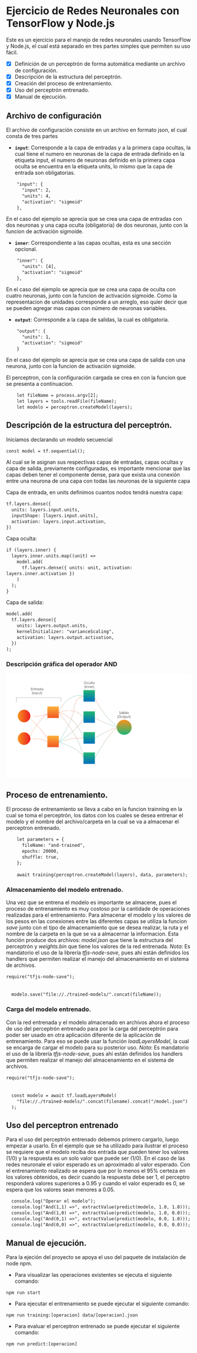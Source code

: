 # Ejercicio de Redes Neuronales con TensorFlow y Node.js

Este es un ejercicio para el manejo de redes neuronales usando TensorFlow y Node.js, el cual está separado en tres partes simples
que permiten su uso fácil.

- [X] Definición de un perceptrón de forma automática mediante un archivo de configuración.
- [X] Descripción de la estructura del perceptrón.
- [X] Creación del proceso de entrenamiento.
- [X] Uso del perceptrón entrenado.
- [X] Manual de ejecución.

## Archivo de configuración

El archivo de configuración consiste en un archivo en formato json, el cual consta de tres partes
- **`input`**: Corresponde a la capa de entradas y a la primera capa ocultas, la cual tiene el numero en neuronas de la capa de entrada definido en la etiqueta input, el numero de neuronas definido en la primera capa oculta se encuentra en la etiqueta units, lo mismo que la capa de entrada son obligatorias.
```
    "input": {
      "input": 2,
      "units": 4,
      "activation": "sigmoid"
    },
```
En el caso del ejemplo se aprecia que se crea una capa de entradas con dos neuronas y una capa oculta (obligatoria) de dos neuronas, junto con la funcion de activación sigmoide.
- **`inner`**: Correspondiente a las capas ocultas, esta es una sección opcional.
```
    "inner": {
      "units": [4],
      "activation": "sigmoid"
    },
```
En el caso del ejemplo se aprecia que se crea una capa de oculta con cuatro neuronas, junto con la funcion de activación sigmoide. Como la representacion de unidades corresponde a un arreglo, eso quier decir que se pueden agregar mas capas con número de neuronas variables.
- **`output`**: Corresponde a la capa de salidas, la cual es obligatoria.
```
    "output": {
      "units": 1,
      "activation": "sigmoid"
    }
```
En el caso del ejemplo se aprecia que se crea una capa de salida con una neurona, junto con la funcion de activación sigmoide.

El perceptron, con la configuración cargada se crea en con la funcion que se presenta a continuacion.
```
    let fileName = process.argv[2];
    let layers = tools.readFile(fileName);
    let modelo = perceptron.createModel(layers);
```
## Descripción de la estructura del perceptrón.

Iniciamos declarando un modelo secuencial
```
const model = tf.sequential();
```
Al cual se le asignan sus respectivas capas de entradas, capas ocultas y capa de salida, previamente configuradas, es importante mencionar que las capas deben tener el componente dense, para que exista una conexión entre una neurona de una capa con todas las neuronas de la siguiente capa

	
Capa de entrada, en units definimos cuantos nodos tendrá nuestra capa:
```	
tf.layers.dense({
  units: layers.input.units,
  inputShape: [layers.input.units],
  activation: layers.input.activation,
})
```
Capa oculta:
```
if (layers.inner) {
  layers.inner.units.map((unit) =>
    model.add(
      tf.layers.dense({ units: unit, activation: layers.inner.activation })
    )
  );
}
```
Capa de salida:
```
model.add(
  tf.layers.dense({
    units: layers.output.units,
    kernelInitializer: "varianceScaling",
    activation: layers.output.activation,
  })
);
```
### Descripción gráfica del operador AND
![Imagen Operador AND](./images/ejemploAND.png?raw=true "Operador AND")

## Proceso de entrenamiento.

El proceso de entrenamiento se lleva a cabo en la funcion trainning en la cual se toma el perceptrón, 
los datos con los cuales se desea entrenar el modelo y el nombre del archivo/carpeta en la cual se va
a almacenar el perceptron entrenado.

```
    let parameters = {
      fileName: "and-trained",
      epochs: 20000,
      shuffle: true,
    };

    await training(perceptron.createModel(layers), data, parameters);
```

### Almacenamiento del modelo entrenado.

Una vez que se entrena el modelo es importante se almacene, pues el proceso de entrenamiento es muy costoso por la cantidade de operaciones realizadas para el entrenamiento.
Para almacenar el modelo y los valores de los pesos en las conexiones entre las diferentes capas se utiliza la funcion *save* junto con el tipo de almacenamiento que se desea realizar, la ruta y el nombre de la carpeta en la que se va a almacernar la informacion.
Esta función produce dos archivos: *model.json* que tiene la estructura del perceptrón y *weights.bin* que tiene los valores de la red entrenada.
_Nota_: Es mandatorio el uso de la librería *tfjs-node-save*, pues ahí están definidos los handlers que permiten realizar el manejo del almacenamiento en el sistema de archivos. 

```
require("tfjs-node-save");


  modelo.save("file://./trained-models/".concat(fileName));

```

### Carga del modelo entrenado.

Con la red entrenada y el modelo almacenado en archivos ahora el proceso de uso del perceptrón entrenado para por la carga del perceptrón para poder ser usado en otra aplicación diferente de la aplicación de entrenamiento.
Para eso se puede usar la función *loadLayersModel*, la cual se encarga de cargar el modelo para su posterior uso.
_Nota_: Es mandatorio el uso de la librería *tfjs-node-save*, pues ahí están definidos los handlers que permiten realizar el manejo del almacenamiento en el sistema de archivos. 

```
require("tfjs-node-save");


  const modelo = await tf.loadLayersModel(
    "file://./trained-models/".concat(filename).concat("/model.json")
  );

```

## Uso del perceptron entrenado

Para el uso del perceptrón entrenado debemos primero cargarlo, luego empezar a usarlo.
En el ejemplo que se ha utilizado para ilustrar el proceso se requiere que el modelo reciba dos entrada que pueden tener los valores (1/0) y la respuesta es un solo valor que puede ser (1/0). 
En el caso de las redes neuronale el valor esperado es un aproximado al valor esperado. 
Con el entrenamiento realizado se espera que por lo menos el 95% certeza en los valores obtenidos, es decir cuando la respuesta debe ser 1, el perceptro responderá valores superiores a 0.95 y cuando el valor esperado es 0, se espera que los valores sean menores a 0.05.

```
  console.log("Operar el modelo");
  console.log("And(1,1) =>", extractValue(predict(modelo, 1.0, 1.0)));
  console.log("And(1,0) =>", extractValue(predict(modelo, 1.0, 0.0)));
  console.log("And(0,1) =>", extractValue(predict(modelo, 0.0, 1.0)));
  console.log("And(0,0) =>", extractValue(predict(modelo, 0.0, 0.0)));
```

## Manual de ejecución.

Para la ejeción del proyecto se apoya el uso del paquete de instalación de node npm.
- Para visualizar las operaciones existentes se ejecuta el siguiente comando:
```
npm run start
```
- Para ejecutar el entrenamiento se puede ejecutar el siguiente comando:
```
npm run training:[operacion] data/[operacion].json
```
- Para evaluar el perceptron entrenado se puede ejecutar el siguiente comando:
```
npm run predict:[operacion]
```
